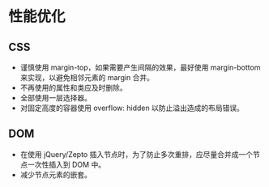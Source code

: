 # 性能优化

## CSS

* 谨慎使用 margin-top，如果需要产生间隔的效果，最好使用 margin-bottom 来实现，以避免相邻元素的 margin 合并。
* 不再使用的属性和类应及时删除。
* 全部使用一层选择器。
* 对固定高度的容器使用 overflow: hidden 以防止溢出造成的布局错误。

## DOM

* 在使用 jQuery/Zepto 插入节点时，为了防止多次重排，应尽量合并成一个节点一次性插入到 DOM 中。
* 减少节点元素的嵌套。





